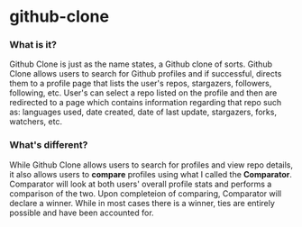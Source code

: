# github-clone

### What is it?
Github Clone is just as the name states, a Github clone of sorts. Github Clone allows users to search for Github profiles and
if successful, directs them to a profile page that lists the user's repos, stargazers, followers, following, etc. User's can
select a repo listed on the profile and then are redirected to a page which contains information regarding that repo such as:
languages used, date created, date of last update, stargazers, forks, watchers, etc.

### What's different?
While Github Clone allows users to search for profiles and view repo details, it also allows users to **compare** profiles using what I called the
**Comparator**. Comparator will look at both users' overall profile stats and performs a comparison of the two. Upon completeion
of comparing, Comparator will declare a winner. While in most cases there is a winner, ties are entirely possible and have been
accounted for. 
